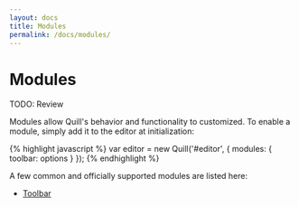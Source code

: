 ```yaml
---
layout: docs
title: Modules
permalink: /docs/modules/
---
```


# Modules

TODO: Review

Modules allow Quill's behavior and functionality to customized. To enable a module, simply add it to the editor at initialization:

{% highlight javascript %}
var editor = new Quill('#editor', {
  modules: { toolbar: options }
});
{% endhighlight %}

A few common and officially supported modules are listed here:

- [Toolbar](/docs/modules/toolbar/)
